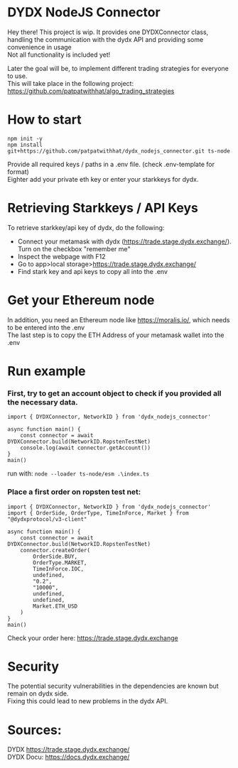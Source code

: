 # DYDX NodeJS Connector

Hey there!
This project is wip.
It provides one DYDXConnector class, handling the communication with the dydx API and providing some convenience in usage <br>
Not all functionality is included yet! <br>

Later the goal will be, to implement different trading strategies for everyone to use. <br>
This will take place in the following project: https://github.com/patpatwithhat/algo_trading_strategies <br>

# How to start
```
npm init -y
npm install git+https://github.com/patpatwithhat/dydx_nodejs_connector.git ts-node
```
Provide all required keys / paths in a .env file. (check .env-template for format)<br> 
Eighter add your private eth key or enter your starkkeys for dydx.<br>

# Retrieving Starkkeys / API Keys
To retrieve starkkey/api key of dydx, do the following: <br>
* Connect your metamask with dydx (https://trade.stage.dydx.exchange/). Turn on the checkbox "remember me"
* Inspect the webpage with F12
* Go to app>local storage>https://trade.stage.dydx.exchange/
* Find stark key and api keys to copy all into the .env 

# Get your Ethereum node
In addition, you need an Ethereum node like https://moralis.io/, which needs to be entered into the .env<br>
The last step is to copy the ETH Address of your metamask wallet into the .env<br>

# Run example
### First, try to get an account object to check if you provided all the necessary data.
```
import { DYDXConnector, NetworkID } from 'dydx_nodejs_connector'

async function main() {
    const connector = await DYDXConnector.build(NetworkID.RopstenTestNet)
    console.log(await connector.getAccount())    
}
main()
```
run with: ```node --loader ts-node/esm .\index.ts```
### Place a first order on ropsten test net:
```
import { DYDXConnector, NetworkID } from 'dydx_nodejs_connector'
import { OrderSide, OrderType, TimeInForce, Market } from "@dydxprotocol/v3-client"

async function main() {
    const connector = await DYDXConnector.build(NetworkID.RopstenTestNet)
    connector.createOrder(
        OrderSide.BUY,
        OrderType.MARKET,
        TimeInForce.IOC,
        undefined,
        "0.2",
        "10000",
        undefined,
        undefined,
        Market.ETH_USD
    )
}
main()
```
Check your order here: https://trade.stage.dydx.exchange

# Security
The potential security vulnerabilities in the dependencies are known but remain on dydx side. <br>
Fixing this could lead to new problems in the dydx API.


# Sources:
DYDX https://trade.stage.dydx.exchange/<br>
DYDX Docu: https://docs.dydx.exchange/
